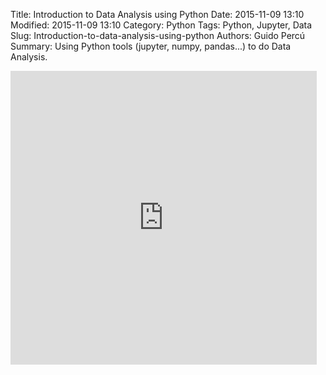 Title: Introduction to Data Analysis using Python
Date:  2015-11-09 13:10
Modified:  2015-11-09 13:10
Category: Python
Tags: Python, Jupyter, Data
Slug: Introduction-to-data-analysis-using-python
Authors: Guido Percú
Summary: Using Python tools (jupyter, numpy, pandas...) to do Data Analysis.

<iframe src="http://pt.slideshare.net/guidopercu/slideshelf" width="490px" height="470px" frameborder="0" marginwidth="0" marginheight="0" scrolling="no" style="border:none;" allowfullscreen webkitallowfullscreen mozallowfullscreen></iframe>
